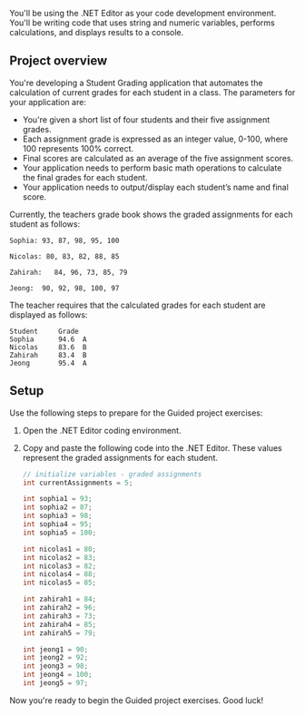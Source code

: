 You'll be using the .NET Editor as your code development environment. You'll be writing code that uses string and numeric variables, performs calculations, and displays results to a console.

## Project overview

You're developing a Student Grading application that automates the calculation of current grades for each student in a class. The parameters for your application are:

- You're given a short list of four students and their five assignment grades.
- Each assignment grade is expressed as an integer value, 0-100, where 100 represents 100% correct.
- Final scores are calculated as an average of the five assignment scores.
- Your application needs to perform basic math operations to calculate the final grades for each student.
- Your application needs to output/display each student’s name and final score.

Currently, the teachers grade book shows the graded assignments for each student as follows: 

```
Sophia: 93, 87, 98, 95, 100

Nicolas: 80, 83, 82, 88, 85

Zahirah:   84, 96, 73, 85, 79

Jeong:  90, 92, 98, 100, 97
```

The teacher requires that the calculated grades for each student are displayed as follows:

```
Student     Grade
Sophia      94.6  A
Nicolas     83.6  B
Zahirah     83.4  B
Jeong       95.4  A
```

## Setup

Use the following steps to prepare for the Guided project exercises:

1. Open the .NET Editor coding environment.

1. Copy and paste the following code into the .NET Editor. These values represent the graded assignments for each student.

    ```csharp
    // initialize variables - graded assignments 
    int currentAssignments = 5;

    int sophia1 = 93;
    int sophia2 = 87;
    int sophia3 = 98;
    int sophia4 = 95;
    int sophia5 = 100;

    int nicolas1 = 80;
    int nicolas2 = 83;
    int nicolas3 = 82;
    int nicolas4 = 88;
    int nicolas5 = 85;

    int zahirah1 = 84;
    int zahirah2 = 96;
    int zahirah3 = 73;
    int zahirah4 = 85;
    int zahirah5 = 79;

    int jeong1 = 90;
    int jeong2 = 92;
    int jeong3 = 98;
    int jeong4 = 100;
    int jeong5 = 97;
    ```

Now you're ready to begin the Guided project exercises. Good luck!